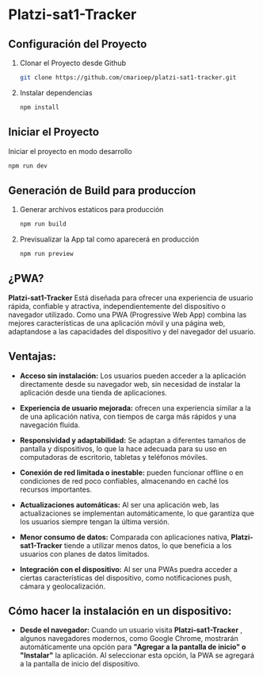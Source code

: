 # Platzi-sat1-Tracker


## Configuración del Proyecto

1. Clonar el Proyecto desde Github

   ```sh
   git clone https://github.com/cmarioep/platzi-sat1-tracker.git
   ```

1. Instalar dependencias

   ```sh
   npm install
   ```

## Iniciar el Proyecto

Iniciar el proyecto en modo desarrollo

   ```sh
   npm run dev
   ```

## Generación de Build para produccíon

1. Generar archivos estaticos para producción

   ```sh
   npm run build
   ```

1. Previsualizar la App tal como aparecerá en producción

   ```sh
   npm run preview
   ```

## ¿PWA?

**Platzi-sat1-Tracker**  Está diseñada para ofrecer una experiencia de usuario rápida, confiable y atractiva, independientemente del dispositivo o navegador utilizado. Como una PWA (Progressive Web App) combina las mejores características de una aplicación móvil y una página web, adaptandose a las capacidades del dispositivo y del navegador del usuario.


## Ventajas:

- **Acceso sin instalación:** Los usuarios pueden acceder a la aplicación directamente desde su navegador web, sin necesidad de instalar la aplicación desde una tienda de aplicaciones.

- **Experiencia de usuario mejorada:** ofrecen una experiencia similar a la de una aplicación nativa, con tiempos de carga más rápidos y una navegación fluida.

- **Responsividad y adaptabilidad:** Se adaptan a diferentes tamaños de pantalla y dispositivos, lo que la hace adecuada para su uso en computadoras de escritorio, tabletas y teléfonos móviles.

- **Conexión de red limitada o inestable:** pueden funcionar offline o en condiciones de red poco confiables, almacenando en caché los recursos importantes.

- **Actualizaciones automáticas:** Al ser una aplicación web, las actualizaciones se implementan automáticamente, lo que garantiza que los usuarios siempre tengan la última versión.

- **Menor consumo de datos:** Comparada con aplicaciones nativa, **Platzi-sat1-Tracker** tiende a utilizar menos datos, lo que beneficia a los usuarios con planes de datos limitados.

 - **Integración con el dispositivo:** Al ser una PWAs puedra acceder a ciertas características del dispositivo, como notificaciones push, cámara y geolocalización.


## Cómo hacer la instalación en un dispositivo:

- **Desde el navegador:** Cuando un usuario visita **Platzi-sat1-Tracker** , algunos navegadores modernos, como Google Chrome, mostrarán automáticamente una opción para **"Agregar a la pantalla de inicio" o "Instalar"** la aplicación. Al seleccionar esta opción, la PWA se agregará a la pantalla de inicio del dispositivo.


